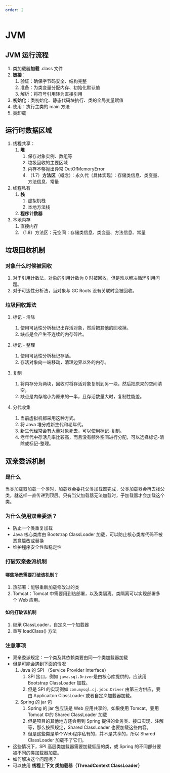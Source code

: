 ```yaml
---
order: 2
---
```


# JVM

## JVM 运行流程

1. 类加载器**加载** .class 文件
2. **链接**：
    1. 验证：确保字节码安全、结构完整
    2. 准备：为类变量分配内存、初始化默认值
    3. 解析：将符号引用转为直接引用
3. **初始化**：类初始化、静态代码块执行、类的全局变量赋值
4. 使用：执行主类的 main 方法
5. 类卸载

## 运行时数据区域

1. 线程共享：
    1. **堆**
        1. 保存对象实例、数组等
        2. 垃圾回收的主要区域
        3. 内存不够抛出异常 OutOfMemoryError
        4. （1.7）**方法区**（概念）：永久代（具体实现）：存储类信息、类变量、方法信息、常量
2. 线程私有
    1. **栈**
        1. 虚拟机栈
        2. 本地方法栈
    2. **程序计数器**
3. 本地内存
    1. 直接内存
    2. （1.8）方法区：元空间：存储类信息、类变量、方法信息、常量

## 垃圾回收机制

### 对象什么时候被回收

1. 对于引用计数法，对象的引用计数为 0 时被回收，但是难以解决循环引用问题。
2. 对于可达性分析法，当对象与 GC Roots 没有关联时会被回收。

### 垃圾回收算法

1. 标记 - 清除
    1. 使用可达性分析标记出存活对象，然后把其他的回收掉。
    2. 缺点是会产生不连续的内存碎片。
2. 标记 - 整理
    1. 使用可达性分析标记存活。
    2. 存活对象向一端移动，清理边界以外的内存。
3. 复制
    1. 将内存分为两块，回收时将存活对象复制到另一块，然后把原来的空间清空。
    2. 缺点是内存缩小为原来的一半，且存活数量大时，复制性能差。

4. 分代收集
    1. 当前虚拟机都采用这种方式。
    2. 将 Java 堆分成新生代和老年代。
    3. 新生代经常会有大量对象死去，可以使用标记-复制。
    4. 老年代中存活几率比较高，而且没有额外空间进行分配，可以选择标记-清除或标记-整理。

## 双亲委派机制

### 是什么

当类加载器加载一个类时，加载器会委托父类加载器完成，父类加载器会再去找父类，就这样一直传递到顶层。只有当父加载器无法加载时，子加载器才会加载这个类。

### 为什么使用双亲委派？

- 防止一个类重复加载
- Java 核心类库由 Bootstrap ClassLoader 加载，可以防止核心类库代码不被恶意篡改或替换
- 维护程序安全性和稳定性

### 打破双亲委派机制

#### 哪些场景需要打破该机制？

1. 热部署：能够重新加载修改过的类
2. Tomcat：Tomcat 中需要用到热部署，以及类隔离。类隔离可以实现部署多个 Web 应用。

#### 如何打破该机制

1. 继承 ClassLoader，自定义一个加载器
2. 重写 loadClass() 方法

### 注意事项

- 双亲委派规定：一个类及其依赖类要由同一个类加载器加载
- 但是可能会遇到下面的情况
    1. Java 的 SPI （Service Provider Interface）
        1. SPI 接口，例如 `java.sql.Driver`是由核心库提供的，应该用 Bootstrap ClassLoader 加载。
        2. 但是 SPI 的实现例如 `com.mysql.cj.jdbc.Driver` 由第三方供应，要由 Applicaiton ClassLoader 或者自定义加载器加载。
    2. Spring 的 jar 包
        1. Spring 的 jar 包应该是 Web 应用共享的，如果使用 Tomcat，要用 Tomcat 中的 Shared ClassLoader 加载
        2. 但是项目的其他地方还会用到 Spring 提供的业务类、接口实现、注解等，那么按照规定，Shared ClassLoader 也要加载这些内容。
        3. 但是这些类是单个Web程序私有的，并不是共享的，所以 Shared ClassLoader 加载不了它们。
- 这些情况下，SPI 高层类加载器需要加载低层的类，或 Spring 的不同部分要被不同的类加载器加载。
- 如何解决这个问题呢？
- 可以使用 **线程上下文 类加载器（ThreadContext ClassLoader）**
